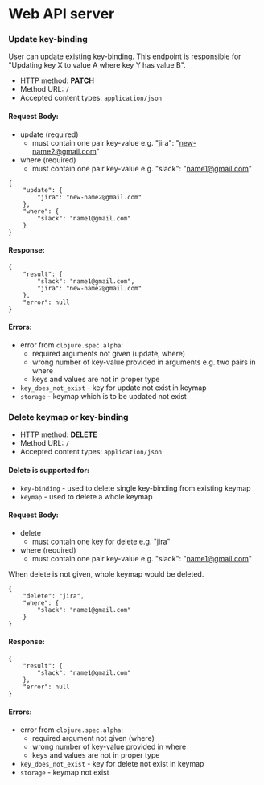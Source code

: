 # Web API server

### Update key-binding

User can update existing key-binding.
This endpoint is responsible for "Updating key X to value A where key Y has value B".

* HTTP method: **PATCH**
* Method URL: `/`
* Accepted content types: `application/json`

#### Request Body: 

* update (required)
    * must contain one pair key-value e.g. "jira": "new-name2@gmail.com" 
* where (required)
    * must contain one pair key-value e.g. "slack": "name1@gmail.com"

```
{
    "update": {
        "jira": "new-name2@gmail.com"
    },
    "where": {
        "slack": "name1@gmail.com"
    }
}
```

#### Response:
```
{
    "result": {
        "slack": "name1@gmail.com",
        "jira": "new-name2@gmail.com"
    },
    "error": null
}
```

#### Errors:

* error from `clojure.spec.alpha`:
    * required arguments not given (update, where)
    * wrong number of key-value provided in arguments e.g. two pairs in where
    * keys and values are not in proper type
* `key_does_not_exist` - key for update not exist in keymap
* `storage` - keymap which is to be updated not exist

### Delete keymap or key-binding

* HTTP method: **DELETE**
* Method URL: `/`
* Accepted content types: `application/json`

#### Delete is supported for:

* `key-binding` - used to delete single key-binding from existing keymap
* `keymap` - used to delete a whole keymap

#### Request Body: 

* delete 
    * must contain one key for delete e.g. "jira" 
* where (required)
    * must contain one pair key-value e.g. "slack": "name1@gmail.com"

When delete is not given, whole keymap would be deleted.

```
{
    "delete": "jira",
    "where": {
        "slack": "name1@gmail.com"
    }
}
```

#### Response:
```
{
    "result": {
        "slack": "name1@gmail.com"
    },
    "error": null
}
```

#### Errors:

* error from `clojure.spec.alpha`:
    * required argument not given (where)
    * wrong number of key-value provided in where
    * keys and values are not in proper type
* `key_does_not_exist` - key for delete not exist in keymap
* `storage` - keymap not exist